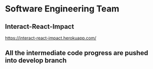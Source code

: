# Software Engineering Team 
## Interact-React-Impact
https://interact-react-impact.herokuapp.com/

## All the intermediate code progress are pushed into develop branch
